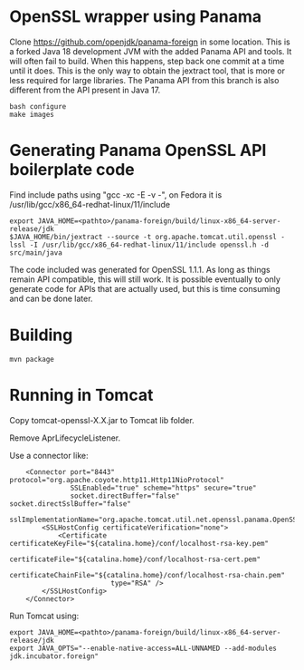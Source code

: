 # OpenSSL wrapper using Panama

Clone https://github.com/openjdk/panama-foreign in some location. This is a
forked Java 18 development JVM with the added Panama API and tools. It will
often fail to build. When this happens, step back one commit at a time until
it does. This is the only way to obtain the jextract tool, that is more or less
required for large libraries. The Panama API from this branch is also
different from the API present in Java 17.

```
bash configure
make images
```

# Generating Panama OpenSSL API boilerplate code

Find include paths using "gcc -xc -E -v -", on Fedora it is /usr/lib/gcc/x86_64-redhat-linux/11/include

```
export JAVA_HOME=<pathto>/panama-foreign/build/linux-x86_64-server-release/jdk
$JAVA_HOME/bin/jextract --source -t org.apache.tomcat.util.openssl -lssl -I /usr/lib/gcc/x86_64-redhat-linux/11/include openssl.h -d src/main/java
```
The code included was generated for OpenSSL 1.1.1. As long as things remain API
compatible, this will still work. It is possible eventually to only generate code
for APIs that are actually used, but this is time consuming and can be done
later.

# Building

```
mvn package
```

# Running in Tomcat

Copy tomcat-openssl-X.X.jar to Tomcat lib folder.

Remove AprLifecycleListener.

Use a connector like:
```
    <Connector port="8443" protocol="org.apache.coyote.http11.Http11NioProtocol"
               SSLEnabled="true" scheme="https" secure="true"
               socket.directBuffer="false" socket.directSslBuffer="false"
               sslImplementationName="org.apache.tomcat.util.net.openssl.panama.OpenSSLImplementation">
        <SSLHostConfig certificateVerification="none">
            <Certificate certificateKeyFile="${catalina.home}/conf/localhost-rsa-key.pem"
                         certificateFile="${catalina.home}/conf/localhost-rsa-cert.pem"
                         certificateChainFile="${catalina.home}/conf/localhost-rsa-chain.pem"
                         type="RSA" />
        </SSLHostConfig>
    </Connector>
```
Run Tomcat using:
```
export JAVA_HOME=<pathto>/panama-foreign/build/linux-x86_64-server-release/jdk
export JAVA_OPTS="--enable-native-access=ALL-UNNAMED --add-modules jdk.incubator.foreign"
```
